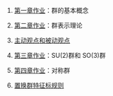 1. [第一章作业](https://linqyuan.github.io/math/group_theory/第一章作业.pdf)：群的基本概念

2. [第二章作业](https://linqyuan.github.io/math/group_theory/第二章作业.pdf)：群表示理论

3. [主动观点和被动观点](https://linqyuan.github.io/math/group_theory/%E4%B8%BB%E5%8A%A8%E8%A7%82%E7%82%B9%E5%92%8C%E8%A2%AB%E5%8A%A8%E8%A7%82%E7%82%B9.pdf)

4. [第三章作业](https://linqyuan.github.io/math/group_theory/第三章作业.pdf)：SU(2)群和 SO(3)群

5. [第四章作业](https://linqyuan.github.io/math/group_theory/第四章作业.pdf)：对称群

6. [置换群特征标规则](https://linqyuan.github.io/math/group_theory/置换群特征标规则.pdf)

